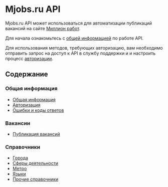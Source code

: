 # Mjobs.ru API

Mjobs.ru API может использоваться для автоматизации публикаций вакансий
на сайте [Миллион работ](https://www.mjobs.ru/).

Для начала ознакомьтесь с [общей информацией](docs/general.md) по работе API.

Для использования методов, требующих авторизацию, вам необходимо
отправить запрос на доступ к API в службу поддержки и
и настроить процесс [авторизации](docs/authorization.md).

<a name="content"></a>
## Содержание

<a name="general"></a>
### Общая информация

* [Общая информация](docs/general.md)
* [Авторизация](docs/authorization.md)
* [Ошибки и коды ответов](docs/errors.md)

<a name="vacancies"></a>
### Вакансии

* [Публикация вакансий](docs/employer_vacancies.md#creation)

<a name="dictionaries"></a>
### Справочники

* [Города](docs/cities.md)
* [Сферы деятельности](docs/sections.md)
* [Метро](docs/metro.md)
* [Языки](docs/languages.md)
* [Прочие справочники](docs/dictionaries.md)
